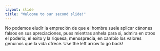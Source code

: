 ```yaml
---
layout: slide
title: "Welcome to our second slide!"
---
```

No podemos eludir la empreción de que el hombre suele aplicar cánones falsos en sus apreciaciones, pues mientras anhela para si, admira en otros el poderio, el exito y la riquesa, menosprecia, en cambio los valores genuinos que la vida ofrece.
Use the left arrow to go back!
